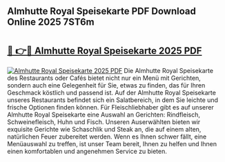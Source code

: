 ## Almhutte Royal Speisekarte PDF Download Online 2025 7ST6m

# <h2><a href="http://gcazc62.nevu.top/?p=Almhutte+Royal+Speisekarte">🔗 👉🔴 Almhutte Royal Speisekarte 2025 PDF</a></h2>

[![Almhutte Royal Speisekarte 2025 PDF](https://i.imgur.com/dBaPXMq.png)](http://gcazc62.nevu.top/?p=Almhutte+Royal+Speisekarte)
Die Almhutte Royal Speisekarte des Restaurants oder Cafés bietet nicht nur ein Menü mit Gerichten, sondern auch eine Gelegenheit für Sie, etwas zu finden, das für Ihren Geschmack köstlich und passend ist. Auf der Almhutte Royal Speisekarte unseres Restaurants befindet sich ein Salatbereich, in dem Sie leichte und frische Optionen finden können. Für Fleischliebhaber gibt es auf unserer Almhutte Royal Speisekarte eine Auswahl an Gerichten: Rindfleisch, Schweinefleisch, Huhn und Fisch. Unseren Auserwählten bieten wir exquisite Gerichte wie Schaschlik und Steak an, die auf einem alten, natürlichen Feuer zubereitet werden. Wenn es Ihnen schwer fällt, eine Menüauswahl zu treffen, ist unser Team bereit, Ihnen zu helfen und Ihnen einen komfortablen und angenehmen Service zu bieten.

